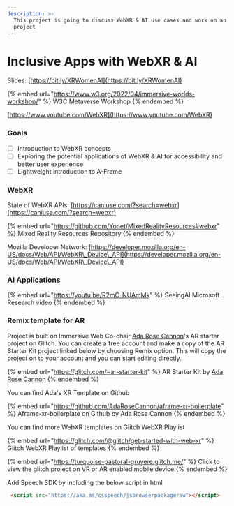 ```yaml
---
description: >-
  This project is going to discuss WebXR & AI use cases and work on an hands on
  project
---
```


# Inclusive Apps with WebXR & AI

Slides: [https://bit.ly/XRWomenAI](https://bit.ly/XRWomenAI)

{% embed url="https://www.w3.org/2022/04/immersive-worlds-workshop/" %}
W3C Metaverse Workshop
{% endembed %}

[https://www.youtube.com/WebXR](https://www.youtube.com/WebXR)

### Goals

* [ ] Introduction to WebXR concepts
* [ ] Exploring the potential applications of WebXR & AI for accessibility and better user experience
* [ ] Lightweight introduction to A-Frame

### WebXR

State of WebXR APIs: [https://caniuse.com/?search=webxr](https://caniuse.com/?search=webxr)

{% embed url="https://github.com/Yonet/MixedRealityResources#webxr" %}
Mixed Reality Resources Repository
{% endembed %}

Mozilla Developer Network: [https://developer.mozilla.org/en-US/docs/Web/API/WebXR\_Device\_API](https://developer.mozilla.org/en-US/docs/Web/API/WebXR\_Device\_API)

### AI Applications

{% embed url="https://youtu.be/R2mC-NUAmMk" %}
SeeingAI Microsoft Research video
{% endembed %}

### Remix template for AR&#x20;

Project is built on Immersive Web Co-chair [Ada Rose Cannon](https://twitter.com/AdaRoseCannon)'s AR starter project on Glitch. You can create a free account and make a copy of the AR Starter Kit project linked below by choosing Remix option. This will copy the project on to your account and you can start editing directly.&#x20;

{% embed url="https://glitch.com/~ar-starter-kit" %}
AR Starter Kit by [Ada Rose Cannon](https://glitch.com/@adarosecannon)
{% endembed %}

You can find Ada's XR Template on Github

{% embed url="https://github.com/AdaRoseCannon/aframe-xr-boilerplate" %}
Aframe-xr-boilerplate on Github by Ada Rose Cannon
{% endembed %}

You can find more WebXR templates on Glitch WebXR Playlist

{% embed url="https://glitch.com/@glitch/get-started-with-web-xr" %}
Glitch WebXR Playlist of templates
{% endembed %}

{% embed url="https://turquoise-pastoral-gruyere.glitch.me/" %}
Click to view the glitch project on VR or AR enabled mobile device
{% endembed %}

Add Speech SDK by including the below script in html

```html
 <script src="https://aka.ms/csspeech/jsbrowserpackageraw"></script>
```
